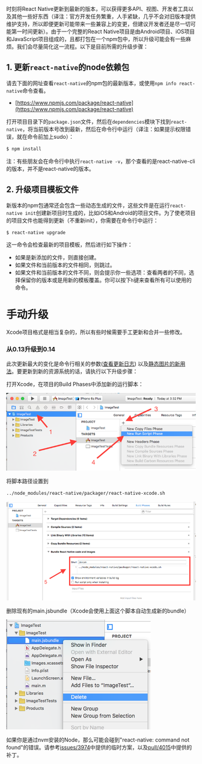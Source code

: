 时刻将React Native更新到最新的版本，可以获得更多API、视图、开发者工具以及其他一些好东西（译注：官方开发任务繁重，人手紧缺，几乎不会对旧版本提供维护支持，所以即便更新可能带来一些兼容上的变更，但建议开发者还是尽一切可能第一时间更新）。由于一个完整的React Native项目是由Android项目、iOS项目和JavaScript项目组成的，且都打包在一个npm包中，所以升级可能会有一些麻烦。我们会尽量简化这一流程。以下是目前所需的升级步骤：

## 1. 更新`react-native`的node依赖包

请去下面的网址查看`react-native`的npm包的最新版本，或使用`npm info react-native`命令查看。

* [https://www.npmjs.com/package/react-native](https://www.npmjs.com/package/react-native)

打开项目目录下的`package.json`文件，然后在`dependencies`模块下找到`react-native`，将当前版本号改到最新，然后在命令行中运行（译注：如果提示权限错误，就在命令前加上sudo）： 

```sh
$ npm install
```
注：有些朋友会在命令行中执行`react-native -v`，那个查看的是react-native-cli的版本，并不是react-native的版本。
## 2. 升级项目模板文件

新版本的npm包通常还会包含一些动态生成的文件，这些文件是在运行`react-native init`创建新项目时生成的，比如iOS和Android的项目文件。为了使老项目的项目文件也能得到更新（不重新init），你需要在命令行中运行：

```sh
$ react-native upgrade
```

这一命令会检查最新的项目模板，然后进行如下操作：

* 如果是新添加的文件，则直接创建。
* 如果文件和当前版本的文件相同，则跳过。
* 如果文件和当前版本的文件不同，则会提示你一些选项：查看两者的不同，选择保留你的版本或是用新的模板覆盖。你可以按下`h`键来查看所有可以使用的命令。


# 手动升级

Xcode项目格式是相当复杂的，所以有些时候需要手工更新和合并一些修改。

### 从0.13升级到0.14

此次更新最大的变化是命令行相关的参数([查看更新日志](https://github.com/facebook/react-native/releases/tag/v0.14.0-rc)) 以及[静态图片的新用法](images.html)。要更新到新的资源系统的话，请执行以下升级步骤：

打开Xcode，在项目的Build Phases中添加新的运行脚本：

![](../img/Upgrading1.png)

将脚本路径设置到
```sh
../node_modules/react-native/packager/react-native-xcode.sh
```

![](../img/Upgrading2.png)

删除现有的main.jsbundle（Xcode会使用上面这个脚本自动生成新的bundle）

![](../img/Upgrading3.png)

如果你是通过nvm安装的Node，那么可能会碰到"react-native: command not found"的错误。请参考[issues/3974](https://github.com/facebook/react-native/issues/3974)中提供的临时方案，以及[pull/4015](https://github.com/facebook/react-native/pull/4015)中提供的补丁。
